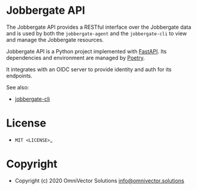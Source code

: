 # Jobbergate API


The Jobbergate API provides a RESTful interface over the Jobbergate data and is used
by both the `jobbergate-agent` and the `jobbergate-cli` to view and manage the
Jobbergate resources.

Jobbergate API is a Python project implemented with
[FastAPI](https://fastapi.tiangolo.com/). Its dependencies and environment are
managed by [Poetry](https://python-poetry.org/).

It integrates with an OIDC server to provide identity and auth for its endpoints.

See also:

* [jobbergate-cli](https://github.com/omnivector-solutions/jobbergate/jobbergate-cli)


# License

* `MIT <LICENSE>`_


# Copyright

* Copyright (c) 2020 OmniVector Solutions <info@omnivector.solutions>
